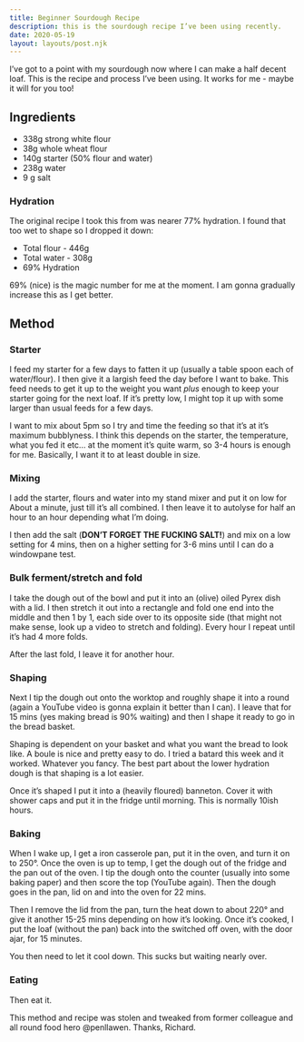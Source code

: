 ```yaml
---
title: Beginner Sourdough Recipe
description: this is the sourdough recipe I’ve been using recently.
date: 2020-05-19
layout: layouts/post.njk
---
```


I’ve got to a point with my sourdough now where I can make a half decent loaf. This is the recipe and process I’ve been using. It works for me - maybe it will for you too!

## Ingredients
- 338g strong white flour
- 38g whole wheat flour
- 140g starter (50% flour and water)
- 238g water 
- 9 g salt

### Hydration
The original recipe I took this from was nearer 77% hydration. I found that too wet to shape so I dropped it down:

- Total flour - 446g 
- Total water - 308g
- 69% Hydration

69% (nice) is the magic number for me at the moment. I am gonna gradually increase this as I get better.  

## Method

### Starter

I feed my starter for a few days to fatten it up (usually a table spoon each of water/flour). I then give it a largish feed the day before I want to bake. This feed needs to get it up to the weight you want *plus* enough to keep your starter going for the next loaf. If it’s pretty low, I might top it up with some larger than usual feeds for a few days. 

I want to mix about 5pm so I try and time the feeding so that it’s at it’s maximum bubblyness. I think this depends on the starter, the temperature, what you fed it etc… at the moment it’s quite warm, so 3-4 hours is enough for me. Basically, I want it to at least double in size. 

### Mixing

I add the starter, flours and water into my stand mixer and put it on low for About a minute, just till it’s all combined. I then leave it to autolyse for half an hour to an hour depending what I’m doing. 

I then add the salt (**DON’T FORGET THE FUCKING SALT!**) and mix on a low setting for 4 mins, then on a higher setting for 3-6 mins until I can do a windowpane test. 

### Bulk ferment/stretch and fold

I take the dough out of the bowl and put it into an (olive) oiled Pyrex dish with a lid. I then stretch it out into a rectangle and fold one end into the middle and then 1 by 1, each side over to its opposite side (that might not make sense, look up a video to stretch and folding). Every hour I repeat until it’s had 4 more folds. 

After the last fold, I leave it for another hour. 

### Shaping

Next I tip the dough out onto the worktop and roughly shape it into a round (again a YouTube video is gonna explain it better than I can). I leave that for 15 mins (yes making bread is 90% waiting) and then I shape it ready to go in the bread basket. 

Shaping is dependent on your basket and what you want the bread to look like. A boule is nice and pretty easy to do. I tried a batard this week and it worked. Whatever you fancy. The best part about the  lower hydration dough is that shaping is a lot easier.  

Once it’s shaped I put it into a (heavily
floured) banneton. Cover it with shower caps and put it in the fridge until morning. This is normally 10ish hours. 

### Baking

When I wake up, I get a iron casserole pan, put it in the oven, and turn it on to 250°. Once the oven is up to temp, I get the dough out of the fridge and the pan out of the oven. I tip the dough onto the counter (usually into some baking paper) and then score the top (YouTube again). Then the dough goes in the pan, lid on and into the oven for 22 mins. 

Then I remove the lid from the pan, turn the heat down to about 220° and give it another 15-25 mins depending on how it’s looking. Once it’s cooked, I put the loaf (without the pan) back into the switched off oven, with the door ajar, for 15 minutes. 

You then need to let it cool down. This sucks but waiting nearly over. 

###  Eating

Then eat it. 

This method and recipe was stolen and tweaked from former colleague and all round food hero @penllawen. Thanks, Richard. 

